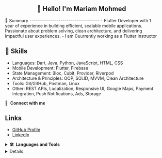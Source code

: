 <h2 align="center">👋 Hello! I'm Mariam Mohmed</h2>
🔹 Summary
------------------------------------
- Flutter Developer with 1 year of experience in building efficient, scalable mobile applications.
Passionate about problem solving, clean architecture, and delivering impactful user experiences.
- I am Cuurrently working as a Flutter instructor 


🔹 Skills
------------------------------------
- Languages: Dart, Java, Python, JavaScript, HTML, CSS
- Mobile Development: Flutter, Firebase
- State Management: Bloc, Cubit, Provider, Riverpod
- Architecture & Principles: OOP, SOLID, MVVM, Clean Architecture
- Tools: Git/GitHub, Postman, Linux
- Other: REST APIs, Localization, Responsive UI, Google Maps, Payment Integration, Push Notifications, Ads, Storage


🔗 &nbsp;**Connect with me**
<section>
<h2>Links</h2>
<div class="sep"></div>
<ul>
<li><a href="https://github.com/mariam2MOHMED" target="_blank" rel="noreferrer">GitHub Profile</a></li>
<li><a href="https://www.linkedin.com/in/mariam-abdallah-709862248/" target="_blank" rel="noreferrer">LinkedIn</a></li>
</ul>
</section>

  
<details>
 <summary><b>🛠️&nbsp;&nbsp;Languages&nbsp;and&nbsp;Tools</b></summary>
<br/>
<p align="left"> 
  <!-- C++ -->
  <a href="https://www.w3schools.com/cpp/" target="_blank"> 
    <img src="https://raw.githubusercontent.com/devicons/devicon/master/icons/cplusplus/cplusplus-original.svg" alt="cplusplus" width="40" height="40"/> 
  </a> 
  
  <!-- Python -->
  <a href="https://www.python.org" target="_blank"> 
    <img src="https://raw.githubusercontent.com/devicons/devicon/master/icons/python/python-original.svg" alt="python" width="40" height="40"/> 
  </a> 
  
  <!-- Java -->
  <a href="https://www.java.com" target="_blank"> 
    <img src="https://raw.githubusercontent.com/devicons/devicon/master/icons/java/java-original.svg" alt="java" width="40" height="40"/> 
  </a> 
  
  <!-- Dart -->
  <a href="https://dart.dev" target="_blank"> 
    <img src="https://raw.githubusercontent.com/devicons/devicon/master/icons/dart/dart-original.svg" alt="dart" width="40" height="40"/> 
  </a> 
  
  <!-- Linux -->
  <a href="https://www.linux.org/" target="_blank"> 
    <img src="https://raw.githubusercontent.com/devicons/devicon/master/icons/linux/linux-original.svg" alt="linux" width="40" height="40"/> 
  </a> 
  
  <!-- Flutter -->
  <a href="https://flutter.dev" target="_blank"> 
    <img src="https://raw.githubusercontent.com/devicons/devicon/master/icons/flutter/flutter-original.svg" alt="flutter" width="40" height="40"/> 
  </a> 
  
  <!-- HTML -->
  <a href="https://www.w3.org/html/" target="_blank"> 
    <img src="https://raw.githubusercontent.com/devicons/devicon/master/icons/html5/html5-original-wordmark.svg" alt="html5" width="40" height="40"/> 
  </a> 
  
  <!-- CSS -->
  <a href="https://www.w3schools.com/css/" target="_blank"> 
    <img src="https://raw.githubusercontent.com/devicons/devicon/master/icons/css3/css3-original-wordmark.svg" alt="css3" width="40" height="40"/> 
  </a> 
  
  <!-- JavaScript -->
  <a href="https://developer.mozilla.org/en-US/docs/Web/JavaScript" target="_blank"> 
    <img src="https://raw.githubusercontent.com/devicons/devicon/master/icons/javascript/javascript-original.svg" alt="javascript" width="40" height="40"/> 
  </a> 
</p>
</details>



</details>

<details>



